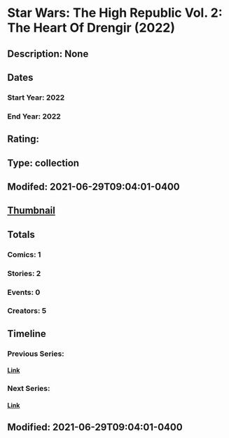 # Star Wars: The High Republic Vol. 2: The Heart Of Drengir (2022)
## Description: None
## Dates
### Start Year: 2022
### End Year: 2022
## Rating: 
## Type: collection
## Modifed: 2021-06-29T09:04:01-0400
## [Thumbnail](http://i.annihil.us/u/prod/marvel/i/mg/b/40/image_not_available.jpg)
## Totals
### Comics: 1
### Stories: 2
### Events: 0
### Creators: 5
## Timeline
### Previous Series: 
#### [Link]()
### Next Series: 
#### [Link]()
## Modified: 2021-06-29T09:04:01-0400